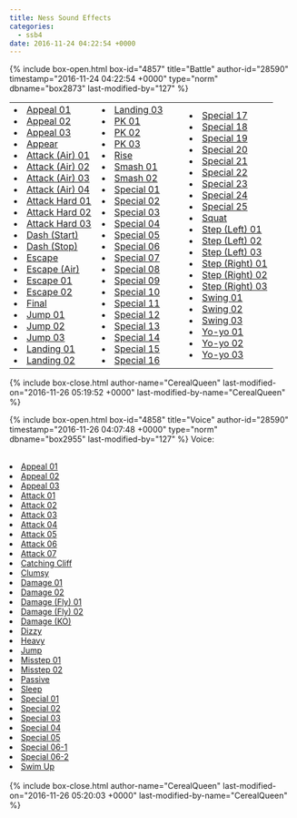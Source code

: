 ```yaml
---
title: Ness Sound Effects
categories:
  - ssb4
date: 2016-11-24 04:22:54 +0000
---
```

{% include box-open.html box-id="4857" title="Battle" author-id="28590" timestamp="2016-11-24 04:22:54 +0000" type="norm" dbname="box2873" last-modified-by="127" %}
<table border="0" width="99%">
<tr><td width="33%">
<li><a href="Ness_Appeal_01.wav">Appeal 01</a><br /></li>
<li><a href="Ness_Appeal_02.wav">Appeal 02</a><br /></li>
<li><a href="Ness_Appeal_03.wav">Appeal 03</a><br /></li>
<li><a href="Ness_Appear_01.wav">Appear</a><br /></li>
<li><a href="Ness_Attack_Air_B01.wav">Attack (Air) 01</a><br /></li>
<li><a href="Ness_Attack_Air_F01.wav">Attack (Air) 02</a><br /></li>
<li><a href="Ness_Attack_Air_L01.wav">Attack (Air) 03</a><br /></li>
<li><a href="Ness_Attack_Air_N01.wav">Attack (Air) 04</a><br /></li>
<li><a href="Ness_Attack_Hard_H01.wav">Attack Hard 01</a><br /></li>
<li><a href="Ness_Attack_Hard_L01.wav">Attack Hard 02</a><br /></li>
<li><a href="Ness_Attack_Hard_S01.wav">Attack Hard 03</a><br /></li>
<li><a href="Ness_Dash_Start.wav">Dash (Start)</a><br /></li>
<li><a href="Ness_Dash_Stop.wav">Dash (Stop)</a><br /></li>
<li><a href="Ness_Escape.wav">Escape</a><br /></li>
<li><a href="Ness_Escape_Air.wav">Escape (Air)</a><br /></li>
<li><a href="Ness_Escape_B.wav">Escape 01</a><br /></li>
<li><a href="Ness_Escape_N.wav">Escape 02</a><br /></li>
<li><a href="Ness_Final_01.wav">Final</a><br /></li>
<li><a href="Ness_Jump_01.wav">Jump 01</a><br /></li>
<li><a href="Ness_Jump_02.wav">Jump 02</a><br /></li>
<li><a href="Ness_Jump_03.wav">Jump 03</a><br /></li>
<li><a href="Ness_Landing_01.wav">Landing 01</a><br /></li>
<li><a href="Ness_Landing_02.wav">Landing 02</a><br /></li>
</td><td width="33%">
<li><a href="Ness_Landing_03.wav">Landing 03</a><br /></li>
<li><a href="Ness_PK_l.wav">PK 01</a><br /></li>
<li><a href="Ness_PK_m.wav">PK 02</a><br /></li>
<li><a href="Ness_PK_s.wav">PK 03</a><br /></li>
<li><a href="Ness_Rise.wav">Rise</a><br /></li>
<li><a href="Ness_Smash_S01.wav">Smash 01</a><br /></li>
<li><a href="Ness_Smash_S02.wav">Smash 02</a><br /></li>
<li><a href="Ness_Special_C2_H01.wav">Special 01</a><br /></li>
<li><a href="Ness_Special_C2_L01.wav">Special 02</a><br /></li>
<li><a href="Ness_Special_C2_L02.wav">Special 03</a><br /></li>
<li><a href="Ness_Special_C2_N02.wav">Special 04</a><br /></li>
<li><a href="Ness_Special_C2_N05.wav">Special 05</a><br /></li>
<li><a href="Ness_Special_C2_S02.wav">Special 06</a><br /></li>
<li><a href="Ness_Special_C3_H02.wav">Special 07</a><br /></li>
<li><a href="Ness_Special_C3_S01.wav">Special 08</a><br /></li>
<li><a href="Ness_Special_H01.wav">Special 09</a><br /></li>
<li><a href="Ness_Special_H02.wav">Special 10</a><br /></li>
<li><a href="Ness_Special_H03.wav">Special 11</a><br /></li>
<li><a href="Ness_Special_H04.wav">Special 12</a><br /></li>
<li><a href="Ness_Special_L01.wav">Special 13</a><br /></li>
<li><a href="Ness_Special_L02.wav">Special 14</a><br /></li>
<li><a href="Ness_Special_N01.wav">Special 15</a><br /></li>
<li><a href="Ness_Special_N02.wav">Special 16</a><br /></li>
</td><td width="33%">
<li><a href="Ness_Special_N04.wav">Special 17</a><br /></li>
<li><a href="Ness_Special_N04_l.wav">Special 18</a><br /></li>
<li><a href="Ness_Special_N04_ll.wav">Special 19</a><br /></li>
<li><a href="Ness_Special_N04_m.wav">Special 20</a><br /></li>
<li><a href="Ness_Special_N04_s.wav">Special 21</a><br /></li>
<li><a href="Ness_Special_N05.wav">Special 22</a><br /></li>
<li><a href="Ness_Special_S01.wav">Special 23</a><br /></li>
<li><a href="Ness_Special_S02.wav">Special 24</a><br /></li>
<li><a href="Ness_Special_S03.wav">Special 25</a><br /></li>
<li><a href="Ness_Squat.wav">Squat</a><br /></li>
<li><a href="Ness_Step_Left_l.wav">Step (Left) 01</a><br /></li>
<li><a href="Ness_Step_Left_m.wav">Step (Left) 02</a><br /></li>
<li><a href="Ness_Step_Left_s.wav">Step (Left) 03</a><br /></li>
<li><a href="Ness_Step_Right_l.wav">Step (Right) 01</a><br /></li>
<li><a href="Ness_Step_Right_m.wav">Step (Right) 02</a><br /></li>
<li><a href="Ness_Step_Right_s.wav">Step (Right) 03</a><br /></li>
<li><a href="Ness_Swing_l.wav">Swing 01</a><br /></li>
<li><a href="Ness_Swing_m.wav">Swing 02</a><br /></li>
<li><a href="Ness_Swing_s.wav">Swing 03</a><br /></li>
<li><a href="Ness_Yoyo_Catch.wav">Yo-yo 01</a><br /></li>
<li><a href="Ness_Yoyo_Hold.wav">Yo-yo 02</a><br /></li>
<li><a href="Ness_Yoyo_Swing.wav">Yo-yo 03</a><br /></li>
</td></tr></table>
{% include box-close.html author-name="CerealQueen" last-modified-on="2016-11-26 05:19:52 +0000" last-modified-by-name="CerealQueen" %}

{% include box-open.html box-id="4858" title="Voice" author-id="28590" timestamp="2016-11-26 04:07:48 +0000" type="norm" dbname="box2955" last-modified-by="127" %}
Voice:<br /><br />
<table1 />
<li><a href="Ness_Voice_Appeal_01.wav">Appeal 01</a><br /></li>
<li><a href="Ness_Voice_Appeal_02.wav">Appeal 02</a><br /></li>
<li><a href="Ness_Voice_Appeal_03.wav">Appeal 03</a><br /></li>
<li><a href="Ness_Voice_Attack_01.wav">Attack 01</a><br /></li>
<li><a href="Ness_Voice_Attack_02.wav">Attack 02</a><br /></li>
<li><a href="Ness_Voice_Attack_03.wav">Attack 03</a><br /></li>
<li><a href="Ness_Voice_Attack_04.wav">Attack 04</a><br /></li>
<li><a href="Ness_Voice_Attack_05.wav">Attack 05</a><br /></li>
<li><a href="Ness_Voice_Attack_06.wav">Attack 06</a><br /></li>
<li><a href="Ness_Voice_Attack_07.wav">Attack 07</a><br /></li>
<li><a href="Ness_Voice_Cliff_Catch.wav">Catching Cliff</a><br /></li>
<li><a href="Ness_Voice_Clumsy.wav">Clumsy</a><br /></li>
<li><a href="Ness_Voice_Damage_01.wav">Damage 01</a><br /></li>
<li><a href="Ness_Voice_Damage_02.wav">Damage 02</a><br /></li>
<li><a href="Ness_Voice_Damage_Fly_01.wav">Damage (Fly) 01</a><br /></li>
<li><a href="Ness_Voice_Damage_Fly_02.wav">Damage (Fly) 02</a><br /></li>
<table2 />
<li><a href="Ness_Voice_Damage_KO.wav">Damage (KO)</a><br /></li>
<li><a href="Ness_Voice_Dizzy.wav">Dizzy</a><br /></li>
<li><a href="Ness_Voice_Heavy_Get.wav">Heavy</a><br /></li>
<li><a href="Ness_Voice_Jump_01.wav">Jump</a><br /></li>
<li><a href="Ness_Voice_Miss_Foot_01.wav">Misstep 01</a><br /></li>
<li><a href="Ness_Voice_Miss_Foot_02.wav">Misstep 02</a><br /></li>
<li><a href="Ness_Voice_Passive.wav">Passive</a><br /></li>
<li><a href="Ness_Voice_Sleep.wav">Sleep</a><br /></li>
<li><a href="Ness_Voice_Special_001.wav">Special 01</a><br /></li>
<li><a href="Ness_Voice_Special_002.wav">Special 02</a><br /></li>
<li><a href="Ness_Voice_Special_003.wav">Special 03</a><br /></li>
<li><a href="Ness_Voice_Special_004.wav">Special 04</a><br /></li>
<li><a href="Ness_Voice_Special_005.wav">Special 05</a><br /></li>
<li><a href="Ness_Voice_Special_006.wav">Special 06-1</a><br /></li>
<li><a href="Ness_Voice_Special_006-2.wav">Special 06-2</a><br /></li>
<li><a href="Ness_Voice_Swim_Up.wav">Swim Up</a><br /></li>
<table3 />
<br />
{% include box-close.html author-name="CerealQueen" last-modified-on="2016-11-26 05:20:03 +0000" last-modified-by-name="CerealQueen" %}
